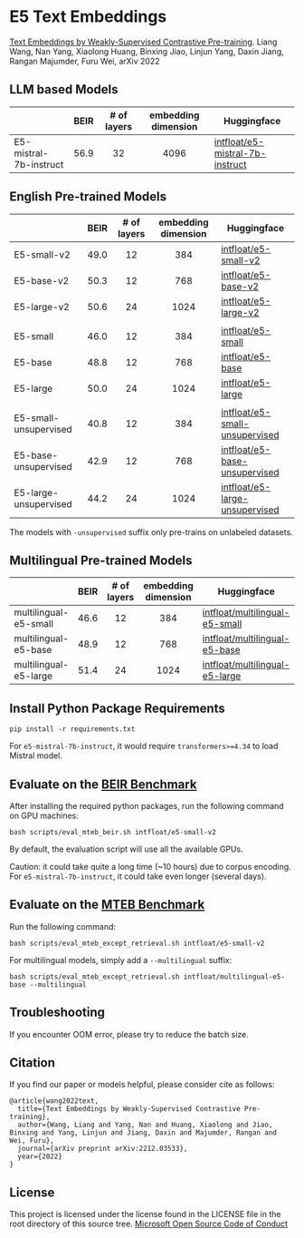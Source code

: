# E5 Text Embeddings

[Text Embeddings by Weakly-Supervised Contrastive Pre-training](https://arxiv.org/pdf/2212.03533.pdf).
Liang Wang, Nan Yang, Xiaolong Huang, Binxing Jiao, Linjun Yang, Daxin Jiang, Rangan Majumder, Furu Wei, arXiv 2022

## LLM based Models

|                        | BEIR | # of layers | embedding dimension | Huggingface                                                                             |
|------------------------|------|:-----------:|:-------------------:|-----------------------------------------------------------------------------------------|
| E5-mistral-7b-instruct | 56.9 |     32      |        4096         | [intfloat/e5-mistral-7b-instruct](https://huggingface.co/intfloat/e5-mistral-7b-instruct)|

## English Pre-trained Models

|                        | BEIR | # of layers | embedding dimension | Huggingface                                                                             |
|------------------------|------|:-----------:|:-------------------:|-----------------------------------------------------------------------------------------|
| E5-small-v2            | 49.0 |     12      |         384         | [intfloat/e5-small-v2](https://huggingface.co/intfloat/e5-small-v2)                     |
| E5-base-v2             | 50.3 |     12      |         768         | [intfloat/e5-base-v2](https://huggingface.co/intfloat/e5-base-v2)                       |
| E5-large-v2            | 50.6 |     24      |        1024         | [intfloat/e5-large-v2](https://huggingface.co/intfloat/e5-large-v2)                     |
|                        |      |             |                     |                                                                                         |
| E5-small               | 46.0 |     12      |         384         | [intfloat/e5-small](https://huggingface.co/intfloat/e5-small)                           |
| E5-base                | 48.8 |     12      |         768         | [intfloat/e5-base](https://huggingface.co/intfloat/e5-base)                             |
| E5-large               | 50.0 |     24      |        1024         | [intfloat/e5-large](https://huggingface.co/intfloat/e5-large)                           |
|                        |      |             |                     |                                                                                         |
| E5-small-unsupervised  | 40.8 |     12      |         384         | [intfloat/e5-small-unsupervised](https://huggingface.co/intfloat/e5-small-unsupervised) |
| E5-base-unsupervised   | 42.9 |     12      |         768         | [intfloat/e5-base-unsupervised](https://huggingface.co/intfloat/e5-base-unsupervised)   |
| E5-large-unsupervised  | 44.2 |     24      |        1024         | [intfloat/e5-large-unsupervised](https://huggingface.co/intfloat/e5-large-unsupervised) |

The models with `-unsupervised` suffix only pre-trains on unlabeled datasets.

## Multilingual Pre-trained Models

|                       | BEIR | # of layers | embedding dimension | Huggingface                                                                             |
|-----------------------|------|:-----------:|:-------------------:|-----------------------------------------------------------------------------------------|
| multilingual-e5-small | 46.6 |     12      |         384         | [intfloat/multilingual-e5-small](https://huggingface.co/intfloat/multilingual-e5-small) |
| multilingual-e5-base  | 48.9 |     12      |         768         | [intfloat/multilingual-e5-base](https://huggingface.co/intfloat/multilingual-e5-base)   |
| multilingual-e5-large | 51.4 |     24      |        1024         | [intfloat/multilingual-e5-large](https://huggingface.co/intfloat/multilingual-e5-large) |

## Install Python Package Requirements

```shell
pip install -r requirements.txt
```

For `e5-mistral-7b-instruct`, it would require `transformers>=4.34` to load Mistral model.

## Evaluate on the [BEIR Benchmark](https://arxiv.org/abs/2104.08663)

After installing the required python packages,
run the following command on GPU machines:

```shell
bash scripts/eval_mteb_beir.sh intfloat/e5-small-v2
```

By default,
the evaluation script will use all the available GPUs.

Caution: it could take quite a long time (~10 hours) due to corpus encoding.
For `e5-mistral-7b-instruct`, it could take even longer (several days).

## Evaluate on the [MTEB Benchmark](https://arxiv.org/abs/2210.07316)

Run the following command:

```shell
bash scripts/eval_mteb_except_retrieval.sh intfloat/e5-small-v2
```

For multilingual models, simply add a `--multilingual` suffix:

```shell
bash scripts/eval_mteb_except_retrieval.sh intfloat/multilingual-e5-base --multilingual
```

## Troubleshooting

If you encounter OOM error, please try to reduce the batch size.

## Citation

If you find our paper or models helpful, please consider cite as follows:

```
@article{wang2022text,
  title={Text Embeddings by Weakly-Supervised Contrastive Pre-training},
  author={Wang, Liang and Yang, Nan and Huang, Xiaolong and Jiao, Binxing and Yang, Linjun and Jiang, Daxin and Majumder, Rangan and Wei, Furu},
  journal={arXiv preprint arXiv:2212.03533},
  year={2022}
}
```

## License

This project is licensed under the license found in the LICENSE file in the root directory of this source tree.
[Microsoft Open Source Code of Conduct](https://opensource.microsoft.com/codeofconduct)
